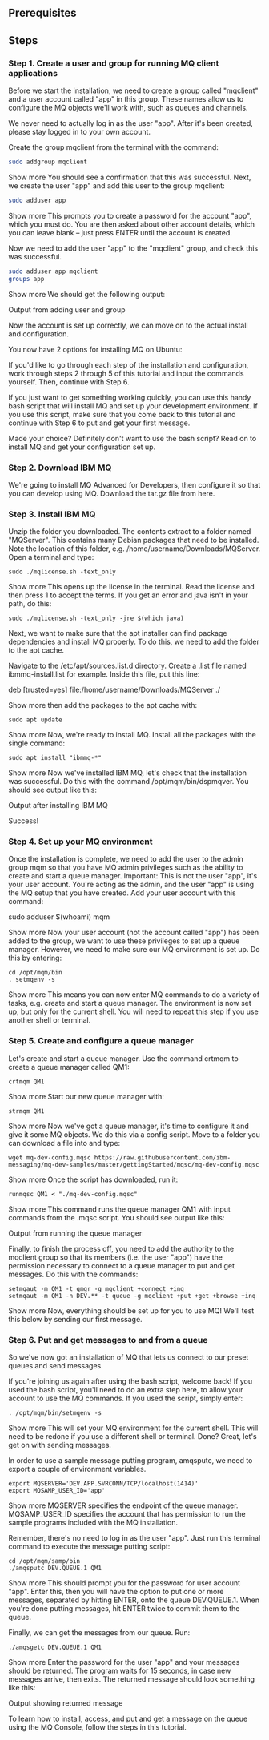 
## Prerequisites


## Steps

### Step 1. Create a user and group for running MQ client applications

Before we start the installation, we need to create a group called "mqclient" and a user account called "app" in this group. These names allow us to configure the MQ objects we'll work with, such as queues and channels.

We never need to actually log in as the user "app". After it's been created, please stay logged in to your own account.

Create the group mqclient from the terminal with the command:

```bash
sudo addgroup mqclient
```

Show more
You should see a confirmation that this was successful. Next, we create the user "app" and add this user to the group mqclient:

```bash
sudo adduser app
```

Show more
This prompts you to create a password for the account "app", which you must do. You are then asked about other account details, which you can leave blank – just press ENTER until the account is created.

Now we need to add the user "app" to the "mqclient" group, and check this was successful.

```bash
sudo adduser app mqclient
groups app
```

Show more
We should get the following output:

Output from adding user and group

Now the account is set up correctly, we can move on to the actual install and configuration.

You now have 2 options for installing MQ on Ubuntu:

If you'd like to go through each step of the installation and configuration, work through steps 2 through 5 of this tutorial and input the commands yourself. Then, continue with Step 6.

If you just want to get something working quickly, you can use this handy bash script that will install MQ and set up your development environment. If you use this script, make sure that you come back to this tutorial and continue with Step 6 to put and get your first message.

Made your choice? Definitely don't want to use the bash script? Read on to install MQ and get your configuration set up.

### Step 2. Download IBM MQ
We're going to install MQ Advanced for Developers, then configure it so that you can develop using MQ. Download the tar.gz file from here.

### Step 3. Install IBM MQ
Unzip the folder you downloaded. The contents extract to a folder named "MQServer". This contains many Debian packages that need to be installed. Note the location of this folder, e.g. /home/username/Downloads/MQServer. Open a terminal and type:

```
sudo ./mqlicense.sh -text_only
```

Show more
This opens up the license in the terminal. Read the license and then press 1 to accept the terms. If you get an error and java isn't in your path, do this:

```
sudo ./mqlicense.sh -text_only -jre $(which java)
```

Next, we want to make sure that the apt installer can find package dependencies and install MQ properly. To do this, we need to add the folder to the apt cache.

Navigate to the /etc/apt/sources.list.d directory.
Create a .list file named ibmmq-install.list for example.
Inside this file, put this line:

deb [trusted=yes] file:/home/username/Downloads/MQServer ./

Show more
then add the packages to the apt cache with:

```
sudo apt update
```

Show more
Now, we're ready to install MQ. Install all the packages with the single command:

```
sudo apt install "ibmmq-*"
```

Show more
Now we've installed IBM MQ, let's check that the installation was successful. Do this with the command /opt/mqm/bin/dspmqver. You should see output like this:

Output after installing IBM MQ

Success!

### Step 4. Set up your MQ environment
Once the installation is complete, we need to add the user to the admin group mqm so that you have MQ admin privileges such as the ability to create and start a queue manager. Important: This is not the user "app", it's your user account. You're acting as the admin, and the user "app" is using the MQ setup that you have created. Add your user account with this command:

sudo adduser $(whoami) mqm

Show more
Now your user account (not the account called "app") has been added to the group, we want to use these privileges to set up a queue manager. However, we need to make sure our MQ environment is set up. Do this by entering:

```
cd /opt/mqm/bin
. setmqenv -s
```

Show more
This means you can now enter MQ commands to do a variety of tasks, e.g. create and start a queue manager. The environment is now set up, but only for the current shell. You will need to repeat this step if you use another shell or terminal.

### Step 5. Create and configure a queue manager
Let's create and start a queue manager. Use the command crtmqm to create a queue manager called QM1:

```
crtmqm QM1
```

Show more
Start our new queue manager with:

```
strmqm QM1
```

Show more
Now we've got a queue manager, it's time to configure it and give it some MQ objects. We do this via a config script. Move to a folder you can download a file into and type:

```
wget mq-dev-config.mqsc https://raw.githubusercontent.com/ibm-messaging/mq-dev-samples/master/gettingStarted/mqsc/mq-dev-config.mqsc
```

Show more
Once the script has downloaded, run it:

```
runmqsc QM1 < "./mq-dev-config.mqsc"
```

Show more
This command runs the queue manager QM1 with input commands from the .mqsc script. You should see output like this:

Output from running the queue manager

Finally, to finish the process off, you need to add the authority to the mqclient group so that its members (i.e. the user "app") have the permission necessary to connect to a queue manager to put and get messages. Do this with the commands:

```
setmqaut -m QM1 -t qmgr -g mqclient +connect +inq
setmqaut -m QM1 -n DEV.** -t queue -g mqclient +put +get +browse +inq
```

Show more
Now, everything should be set up for you to use MQ! We'll test this below by sending our first message.

### Step 6. Put and get messages to and from a queue
So we've now got an installation of MQ that lets us connect to our preset queues and send messages.

If you're joining us again after using the bash script, welcome back! If you used the bash script, you'll need to do an extra step here, to allow your account to use the MQ commands. If you used the script, simply enter:

```
. /opt/mqm/bin/setmqenv -s
```

Show more
This will set your MQ environment for the current shell. This will need to be redone if you use a different shell or terminal. Done? Great, let's get on with sending messages.

In order to use a sample message putting program, amqsputc, we need to export a couple of environment variables.

```
export MQSERVER='DEV.APP.SVRCONN/TCP/localhost(1414)'
export MQSAMP_USER_ID='app'
```

Show more
MQSERVER specifies the endpoint of the queue manager. MQSAMP_USER_ID specifies the account that has permission to run the sample programs included with the MQ installation.

Remember, there's no need to log in as the user "app". Just run this terminal command to execute the message putting script:

```
cd /opt/mqm/samp/bin
./amqsputc DEV.QUEUE.1 QM1
```

Show more
This should prompt you for the password for user account "app". Enter this, then you will have the option to put one or more messages, separated by hitting ENTER, onto the queue DEV.QUEUE.1. When you're done putting messages, hit ENTER twice to commit them to the queue.

Finally, we can get the messages from our queue. Run:

```
./amqsgetc DEV.QUEUE.1 QM1
```

Show more
Enter the password for the user "app" and your messages should be returned. The program waits for 15 seconds, in case new messages arrive, then exits. The returned message should look something like this:

Output showing returned message

To learn how to install, access, and put and get a message on the queue using the MQ Console, follow the steps in this tutorial.

